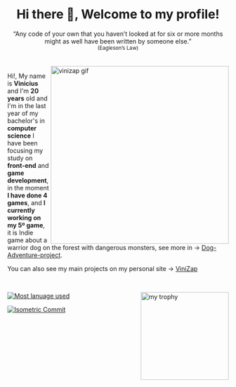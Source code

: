 <div align="center">
 <h1> Hi there 👋, Welcome to my profile! </h1>
</div>

<div align="center">
  <span> “Any code of your own that you haven’t looked at for six or more months might as well have been written by someone else.” <span>
  <br><sup>(Eagleson’s Law)</sup> 
</div>
<br>
<br>
    
<a href="https://vinizap.vercel.app" title="see my personal site" target="_black"> 
  <img
    alt="vinizap gif"
    align="right"
     style="width:405px;"
    src="https://github.com/ViniZap4/vinizap4/blob/main/assets/gifs/vinizap.gif?raw=true" 
  />
</a>

Hi!, My name is **Vinicius** and I'm **20 years** old and I'm in the last year of my bachelor's in **computer science** I have been focusing my study on **front-end** and **game development**, in the moment **I have done 4 games**, and **I currently working on my 5º game**, it is Indie game about a warrior dog on the forest with dangerous monsters, see more in -> [Dog-Adventure-project](https://github.com/ViniZap4/Vortex-Notation).

You can also see my main projects on my personal site -> [ViniZap](https://vinizap.vercel.app/)

<br>

 <img 
   align="right" 
   src="https://github-profile-trophy.vercel.app/?username=vinizap4&column=3&rank=-C,-B,-?&theme=dracula&margin-w=9&margin-h=9" 
   alt="my trophy" 
   style="width:200px"
 />
 
[![Most lanuage used](https://github-readme-stats.vercel.app/api/top-langs?username=vinizap4&langs_count=9&hide=GLSL&layout=compact&count_private=true&show_icons=true&theme=highcontrast&title_color=58a6ff&bg_color=0d1117&border_color=0d1117)](https://github-readme-stats.vercel.app/api/top-langs?username=vinizap4&langs_count=9&hide=GLSL&layout=compact&count_private=true&show_icons=true&theme=highcontrast&title_color=58a6ff&bg_color=0d1117&border_color=0d1117)


<a href="https://metrics.lecoq.io/vinizap4?template=classic&repositories.batch=5&base.header=0&base.activity=0&base.community=0&base.repositories=0&base.metadata=0&isocalendar=1&base=header%2C%20activity%2C%20community%2C%20repositories%2C%20metadata&base.indepth=false&base.hireable=false&base.skip=false&isocalendar=false&isocalendar.duration=half-year&config.timezone=America%2FSao_Paulo">
 <img
  src="https://metrics.lecoq.io/vinizap4?template=classic&repositories.batch=5&base.header=0&base.activity=0&base.community=0&base.repositories=0&base.metadata=0&isocalendar=1&base=header%2C%20activity%2C%20community%2C%20repositories%2C%20metadata&base.indepth=false&base.hireable=false&base.skip=false&isocalendar=false&isocalendar.duration=half-year&config.timezone=America%2FSao_Paulo"
  alt="Isometric Commit"
 />
</a>
 
<!--

---
**An interesting fact**: The first computer virus was created in 1971.


- ⚡ See what I’m currently working: 
  - [Dog-Adventure Project](https://github.com/ViniZap4/Vortex-Notation) with Vortex team;
  - A personal project, I'm doing in my free time - [Dev Nook](https://github.com/ViniZap4/dev-nook)
- 🌱 I’m currently learning:
  - **[Reactjs](https://reactjs.org/)** with **[TypeScript](https://www.typescriptlang.org/docs/)**, and **[React-native](https://reactnative.dev/)** with **[Expo](https://expo.dev/), learning new thing**;
  - In my free time I'm seeing somethings about **[Threejs](https://threejs.org/)**;
  - **[Unity 3D](https://unity.com/)**: I'm improving my knowledge;
- 📫 How to reach me: vinizap4@gmail.com

![Ashutosh's github activity graph](https://activity-graph.herokuapp.com/graph?username=vinizap4&theme=react-dark)

![Metrics](https://metrics.lecoq.io/vinizap4?template=classic&base.header=0&base.activity=0&base.community=0&base.repositories=0&base.metadata=0&isocalendar=1&languages=1&base=header%2C%20activity%2C%20community%2C%20repositories%2C%20metadata&base.indepth=false&base.hireable=false&base.skip=false&isocalendar=false&isocalendar.duration=half-year&languages=false&languages.ignored=GLSL&languages.limit=8&languages.threshold=0%25&languages.other=false&languages.colors=github&languages.sections=most-used&languages.details=percentage&languages.indepth=false&languages.analysis.timeout=15&languages.categories=markup%2C%20programming&languages.recent.categories=markup%2C%20programming&languages.recent.load=300&languages.recent.days=14&config.timezone=America%2FSao_Paulo&config.octicon=true)




**ViniZap4/vinizap4** is a ✨ _special_ ✨ repository because its `README.md` (this file) appears on your GitHub profile.

Here are some ideas to get you started:

- 🔭 I’m currently working on ...
- 🌱 I’m currently learning ...
- 👯 I’m looking to collaborate on ...
- 🤔 I’m looking for help with ...
- 💬 Ask me about ...
- 📫 How to reach me: ...
- 😄 Pronouns: ...
- ⚡ Fun fact: ...

-->



